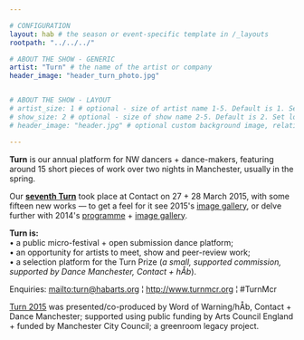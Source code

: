 ```yaml
---

# CONFIGURATION
layout: hab # the season or event-specific template in /_layouts
rootpath: "../../../"

# ABOUT THE SHOW - GENERIC
artist: "Turn" # the name of the artist or company
header_image: "header_turn_photo.jpg"   


# ABOUT THE SHOW - LAYOUT
# artist_size: 1 # optional - size of artist name 1-5. Default is 1. Set longer names to lower values
# show_size: 2 # optional - size of show name 2-5. Default is 2. Set longer names to lower values
# header_image: "header.jpg" # optional custom background image, relative to current page

---
```

**Turn** is our annual platform for NW dancers + dance-makers, featuring around 15 short pieces of work over two nights in Manchester, usually in the spring.       
       
Our [**seventh Turn**](/archive/2015-turn) took place at Contact on 27 + 28 March 2015, with some fifteen new works — to get a feel for it see 2015's [image gallery](/galleries/2015-turn), or delve further with 2014's [programme](/archive/2014-turn) + [image gallery](/galleries/2014-turn).       
       
**Turn is:**        
• a public micro-festival + open submission dance platform;        
• an opportunity for artists to meet, show and peer-review work;        
• a selection platform for the Turn Prize (*a small, supported commission, supported by Dance Manchester, Contact + hÅb*).         
        
Enquiries: <mailto:turn@habarts.org> ¦ <http://www.turnmcr.org> ¦ #TurnMcr        
        
[Turn 2015](/archive/2015-turn) was presented/co-produced by Word of Warning/hÅb, Contact + Dance Manchester; supported using public funding by Arts Council England + funded by Manchester City Council; a greenroom legacy project.
